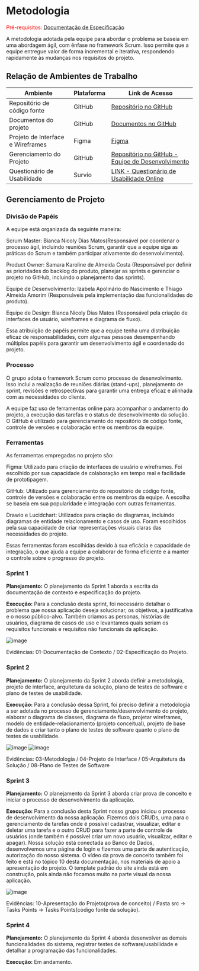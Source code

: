 
# Metodologia

<span style="color:red">Pré-requisitos: <a href="2-Especificação do Projeto.md"> Documentação de Especificação</a></span>

A metodologia adotada pela equipe para abordar o problema se baseia em uma abordagem ágil, com ênfase no framework Scrum. Isso permite que a equipe entregue valor de forma incremental e iterativa, respondendo rapidamente às mudanças nos requisitos do projeto.

## Relação de Ambientes de Trabalho

| Ambiente | Plataforma | Link de Acesso |
|------|-----------------------------------------|----|
| Repositório de código fonte | GitHub |[ Repositório no GitHub ](https://github.com/ICEI-PUC-Minas-PMV-ADS/Control-Tasks-Points) | 
| Documentos do projeto | GitHub | [ Documentos no GitHub ](https://github.com/ICEI-PUC-Minas-PMV-ADS/Control-Tasks-Points/tree/main/docs) |
| Projeto de Interface e Wireframes | Figma |  [Figma](https://www.figma.com/) |
| Gerenciamento do Projeto | GitHub | [ Repositório no GitHub - Equipe de Desenvolvimento ](https://github.com/orgs/ICEI-PUC-Minas-PMV-ADS/teams/developers/repositories) |
| Questionário de Usabilidade | Survio | [ LINK - Questionário de Usabilidade Online ](https://www.survio.com/survey/d/O1P3P4M7M9F2O8D6U) |

## Gerenciamento de Projeto

### Divisão de Papéis

A equipe está organizada da seguinte maneira:

Scrum Master: Bianca Nicoly Dias Matos(Responsável por coordenar o processo ágil, incluindo reuniões Scrum, garantir que a equipe siga as práticas do Scrum e também participar ativamente do desenvolvimento).

Product Owner: Samara Karoline de Almeida Costa (Responsável por definir as prioridades do backlog do produto, planejar as sprints e gerenciar o projeto no GitHub, incluindo o planejamento das sprints).

Equipe de Desenvolvimento: Izabela Apolinário do Nascimento e Thiago Almeida Amorim (Responsáveis pela implementação das funcionalidades do produto).

Equipe de Design: Bianca Nicoly Dias Matos (Responsável pela criação de interfaces de usuário, wireframes e diagrama de fluxo).

Essa atribuição de papéis permite que a equipe tenha uma distribuição eficaz de responsabilidades, com algumas pessoas desempenhando múltiplos papéis para garantir um desenvolvimento ágil e coordenado do projeto.

### Processo

O grupo adota o framework Scrum como processo de desenvolvimento. Isso inclui a realização de reuniões diárias (stand-ups), planejamento de sprint, revisões e retrospectivas para garantir uma entrega eficaz e alinhada com as necessidades do cliente.

A equipe faz uso de ferramentas online para acompanhar o andamento do projeto, a execução das tarefas e o status de desenvolvimento da solução. O GitHub é utilizado para gerenciamento do repositório de código fonte, controle de versões e colaboração entre os membros da equipe.

### Ferramentas

As ferramentas empregadas no projeto são:

Figma: Utilizado para criação de interfaces de usuário e wireframes. Foi escolhido por sua capacidade de colaboração em tempo real e facilidade de prototipagem.

GitHub: Utilizado para gerenciamento do repositório de código fonte, controle de versões e colaboração entre os membros da equipe. A escolha se baseia em sua popularidade e integração com outras ferramentas.

Drawio e Lucidchart: Utilizados para criação de diagramas, incluindo diagramas de entidade relacionamento e casos de uso. Foram escolhidos pela sua capacidade de criar representações visuais claras das necessidades do projeto.

Essas ferramentas foram escolhidas devido à sua eficácia e capacidade de integração, o que ajuda a equipe a colaborar de forma eficiente e a manter o controle sobre o progresso do projeto.

### Sprint 1

**Planejamento:** O planejamento da Sprint 1 aborda a escrita da documentação de contexto e especificação do projeto.

**Execução:** Para a conclusão desta sprint, foi necessário detalhar o problema que nossa aplicação deseja solucionar, os objetivos, a justificativa e o nosso público-alvo. Também criamos as personas, histórias de usuários, diagrama de casos de uso e levantamos quais seriam os requisitos funcionais e requisitos não funcionais da aplicação.

![image](https://github.com/ICEI-PUC-Minas-PMV-ADS/Control-Tasks-Points/assets/122751654/5f5731b8-53af-43d9-9afe-9f9e8b6f073e)

Evidências: 01-Documentação de Contexto / 02-Especificação do Projeto.

### Sprint 2

**Planejamento:** O planejamento da Sprint 2 aborda definir a metodologia, projeto de interface, arquitetura da solução, plano de testes de software e plano de testes de usabilidade.

**Execução:** Para a conclusão dessa Sprint, foi preciso definir a metodologia a ser adotada no processo de gerenciamento/desenvolvimento do projeto, elaborar o diagrama de classes, diagrama de fluxo, projetar wireframes, modelo de entidade-relacionamento (projeto conceitual), projeto de base de dados e criar tanto o plano de testes de software quanto o plano de testes de usabilidade.

![image](https://github.com/ICEI-PUC-Minas-PMV-ADS/Control-Tasks-Points/assets/122751654/b37d73b3-0552-4b16-aa33-27c25a02c0a6)
![image](https://github.com/ICEI-PUC-Minas-PMV-ADS/Control-Tasks-Points/assets/122751654/55473f1d-2c4a-4b90-a82c-d631e169ee48)

Evidências: 03-Metodologia / 04-Projeto de Interface / 05-Arquitetura da Solução / 08-Plano de Testes de Software

### Sprint 3

**Planejamento:** O planejamento da Sprint 3 aborda criar prova de conceito e iniciar o processo de desenvolvimento da aplicação.

**Execução:** Para a conclusão desta Sprint nosso grupo iniciou o processo de desenvolvimento da nossa aplicação. Fizemos dois CRUDs, uma para o gerenciamento de tarefas onde é possível cadastrar, visualizar, editar e deletar uma tarefa e o outro CRUD para fazer a parte de controle de usuários (onde também é possível criar um novo usuário, visualizar, editar e apagar). Nossa solução está conectada ao Banco de Dados, desenvolvemos uma página de login e fizemos uma parte de autenticação, autorização do nosso sistema. O vídeo da prova de conceito também foi feito e está no tópico 10 desta documentação, nos materiais de apoio a apresentação do projeto. O template padrão do site ainda está em construção, pois ainda não focamos muito na parte visual da nossa aplicação.

![image](https://github.com/ICEI-PUC-Minas-PMV-ADS/pmv-ads-2023-2-e2-proj-int-t6-control-tasks-points/assets/122751654/ee085484-c9d0-4d64-90cf-9b6f8f9bcfc8)

Evidências: 10-Apresentação do Projeto(prova de conceito) / Pasta src -> Tasks Points -> Tasks Points(código fonte da solução).

### Sprint 4

**Planejamento:** O planejamento da Sprint 4 aborda desenvolver as demais funcionalidades do sistema, registrar testes de software/usabilidade e detalhar a programação das funcionalidades.

**Execução:** Em andamento.


